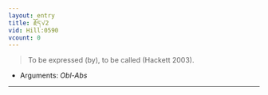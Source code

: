```yaml
---
layout: entry
title: རྗོད་√2
vid: Hill:0590
vcount: 0
---
```

> To be expressed (by), to be called (Hackett 2003)\.

* Arguments: _Obl-Abs_

---

